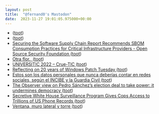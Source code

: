 ```yaml
---
layout: post
title:  "@fernand0's Mastodon"
date:  2023-11-27 19:01:05.975000+00:00
---
```

*  [ ](https://mastodon.social/@tuneintodetuned) ([toot](https://mastodon.social/@fernand0/111484054141207979))
*  [ ](https://mastodon.social/users/fernand0/statuses/111484040712361855/activity) ([toot](https://mastodon.social/users/fernand0/statuses/111484040712361855/activity))
*  [Securing the Software Supply Chain Report Recommends SBOM Consumption Practices for Critical Infrastructure Providers - Open Source Security Foundation ](https://openssf.org/blog/2023/11/17/securing-the-software-supply-chain-report-recommends-sbom-consumption-practices-for-critical-infrastructure-providers) ([toot](https://mastodon.social/@fernand0/111484000189720259))
*  [Otra flor.  ](https://avecesunafoto.wordpress.com/2023/11/27/otra-flor-2) ([toot](https://mastodon.social/@fernand0/111483866102184056))
*  [UNIVERSITIC 2022 – Crue-TIC ](https://tic.crue.org/universitic-2022) ([toot](https://mastodon.social/@fernand0/111483624521023251))
*  [Reflecting on 20 years of Windows Patch Tuesday ](https://blogs.windows.com/windowsexperience/2023/11/09/reflecting-on-20-years-of-windows-patch-tuesday) ([toot](https://mastodon.social/@fernand0/111483481166144131))
*  [Estos son los datos personales que nunca deberías contar en redes sociales, según el INCIBE y la Guardia Civil ](https://www.genbeta.com/seguridad/estos-datos-personales-que-nunca-deberias-contar-redes-sociales-incibe-guardia-civi) ([toot](https://mastodon.social/@fernand0/111483214311096863))
*  [The Observer view on Pedro Sánchez’s election deal to take power: it undermines democracy ](https://www.theguardian.com/commentisfree/2023/nov/19/pedro-sanchez-amnesty-catalan-separatists-spain-observer-editoria) ([toot](https://mastodon.social/@fernand0/111482469452980504))
*  [Secretive White House Surveillance Program Gives Cops Access to Trillions of US Phone Records ](https://www.wired.com/story/hemisphere-das-white-house-surveillance-trillions-us-call-records) ([toot](https://mastodon.social/@fernand0/111482317971868747))
*  [Ventana, muro lateral y torre ](https://www.flickr.com/photos/fernand0/53339802400) ([toot](https://mastodon.social/@fernand0/111482196942208360))
